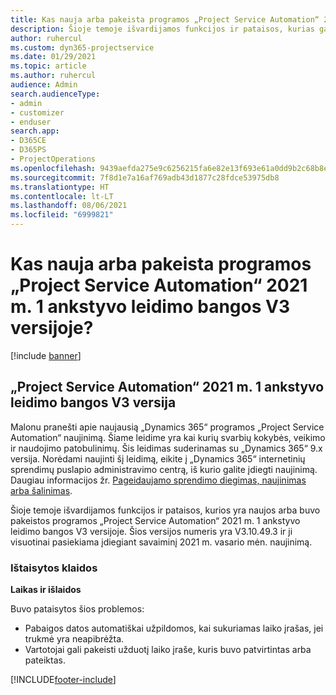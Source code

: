 ```yaml
---
title: Kas nauja arba pakeista programos „Project Service Automation“ 2021 m. 1 ankstyvo leidimo bangos V3 versijoje?
description: Šioje temoje išvardijamos funkcijos ir pataisos, kurias galima rasti „Project Service Automation“ 2021 m. 1 ankstyvo leidimo bangos V3 versijoje.
author: ruhercul
ms.custom: dyn365-projectservice
ms.date: 01/29/2021
ms.topic: article
ms.author: ruhercul
audience: Admin
search.audienceType:
- admin
- customizer
- enduser
search.app:
- D365CE
- D365PS
- ProjectOperations
ms.openlocfilehash: 9439aefda275e9c6256215fa6e82e13f693e61a0dd9b2c68b8e5273eeac4d64b
ms.sourcegitcommit: 7f8d1e7a16af769adb43d1877c28fdce53975db8
ms.translationtype: HT
ms.contentlocale: lt-LT
ms.lasthandoff: 08/06/2021
ms.locfileid: "6999821"
---
```

# <a name="whats-new-or-changed-in-project-service-automation-early-access-wave-1-2021-v3"></a>Kas nauja arba pakeista programos „Project Service Automation“ 2021 m. 1 ankstyvo leidimo bangos V3 versijoje?

[!include [banner](../includes/psa-now-project-operations.md)]

## <a name="project-service-automation-early-access-wave-1-2021-v3"></a>„Project Service Automation“ 2021 m. 1 ankstyvo leidimo bangos V3 versija

Malonu pranešti apie naujausią „Dynamics 365“ programos „Project Service Automation“ naujinimą. Šiame leidime yra kai kurių svarbių kokybės, veikimo ir naudojimo patobulinimų. Šis leidimas suderinamas su „Dynamics 365“ 9.x versija. Norėdami naujinti šį leidimą, eikite į „Dynamics 365“ internetinių sprendimų puslapio administravimo centrą, iš kurio galite įdiegti naujinimą. Daugiau informacijos žr. [Pageidaujamo sprendimo diegimas, naujinimas arba šalinimas](/power-platform/admin/install-remove-preferred-solution).

Šioje temoje išvardijamos funkcijos ir pataisos, kurios yra naujos arba buvo pakeistos programos „Project Service Automation“ 2021 m. 1 ankstyvo leidimo bangos V3 versijoje. Šios versijos numeris yra V3.10.49.3 ir ji visuotinai pasiekiama įdiegiant savaiminį 2021 m. vasario mėn. naujinimą.


### <a name="bug-fixes"></a>Ištaisytos klaidos

**Laikas ir išlaidos**

Buvo pataisytos šios problemos:

- Pabaigos datos automatiškai užpildomos, kai sukuriamas laiko įrašas, jei trukmė yra neapibrėžta.
- Vartotojai gali pakeisti užduotį laiko įraše, kuris buvo patvirtintas arba pateiktas.


[!INCLUDE[footer-include](../includes/footer-banner.md)]